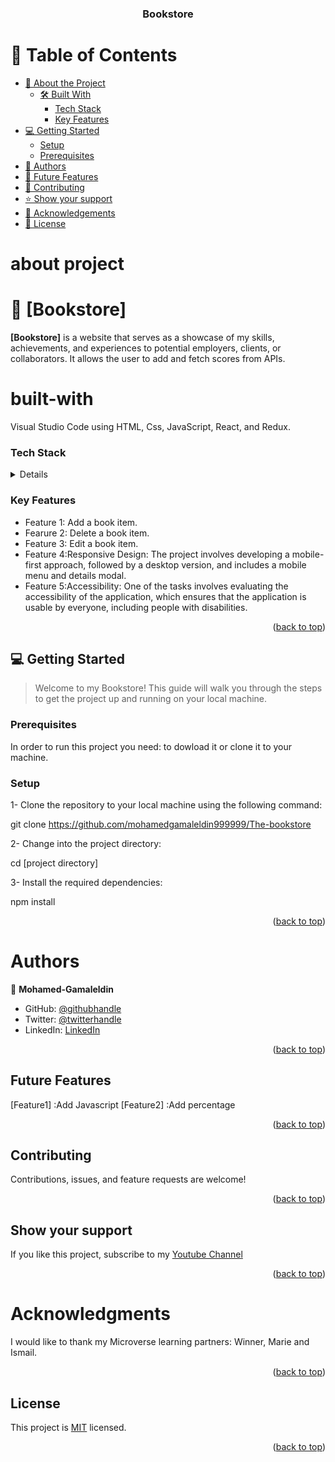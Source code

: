 <a name="readme-top"></a>

<div align="center">

  <h3><b>Bookstore</b></h3>

</div>


# 📗 Table of Contents

- [📖 About the Project](#about-project)
  - [🛠 Built With](#built-with)
    - [Tech Stack](#tech-stack)
    - [Key Features](#key-features)
- [💻 Getting Started](#getting-started)
  - [Setup](#setup)
  - [Prerequisites](#prerequisites)
- [👥 Authors](#authors)
- [🔭 Future Features](#future-features)
- [🤝 Contributing](#contributing)
- [⭐️ Show your support](#show-your-support)
- [🙏 Acknowledgements](#Acknowledgments)
- [📝 License](#license)

# about project
# 📖 [Bookstore] <a name="Bookstore"></a>



**[Bookstore]** is a website that serves as a showcase of my skills, achievements, and experiences to potential employers, clients, or collaborators. It allows the user to add and fetch scores from APIs.

# built-with
 <a name="built-with"></a>
Visual Studio Code using HTML, Css, JavaScript, React, and Redux.

### Tech Stack
 <a name="tech-stack"></a>

<details>
  <ul>
    <li><a href="https://html.com/">HTML</a></li>
    <li><a href="https://css.com/">CSS</a></li>
    <li><a href="https://www.javascript.com/">JavaScript</a></li>
    <li><a href="https://react.dev/">React</a></li>
  </ul>
</details>


### Key Features
 <a name="key-features"></a>
- Feature 1: Add a book item.
- Fearure 2: Delete a book item.
- Feature 3: Edit a book item.
- Feature 4:Responsive Design: The project involves developing a mobile-first approach, followed by a desktop version, and includes a mobile menu and details modal.
- Feature 5:Accessibility: One of the tasks involves evaluating the accessibility of the application, which ensures that the application is usable by everyone, including people with disabilities.
<p align="right">(<a href="#readme-top">back to top</a>)</p>

## 💻 Getting Started
 <a name="getting-started"></a>

> Welcome to my Bookstore! This guide will walk you through the steps to get the project up and running on your local machine.

### Prerequisites
In order to run this project you need: to dowload it or clone it to your machine.

### Setup


1- Clone the repository to your local machine using the following command:

git clone https://github.com/mohamedgamaleldin999999/The-bookstore

2- Change into the project directory:

cd [project directory]

3- Install the required dependencies:

npm install

<p align="right">(<a href="#readme-top">back to top</a>)</p>


#  Authors
 <a name="authors"></a>


👤 **Mohamed-Gamaleldin**

- GitHub: [@githubhandle](https://github.com/mohamedgamaleldin999999)
- Twitter: [@twitterhandle](https://twitter.com/Mohamme43086002)
- LinkedIn: [LinkedIn](https://www.linkedin.com/in/mohammed-jamal-949366221/)

<p align="right">(<a href="#readme-top">back to top</a>)</p>

##  Future Features
 <a name="future-features"></a>
[Feature1] :Add Javascript
[Feature2] :Add percentage
<p align="right">(<a href="#readme-top">back to top</a>)</p>


##  Contributing 
<a name="contributing"></a>

Contributions, issues, and feature requests are welcome!

<p align="right">(<a href="#readme-top">back to top</a>)</p>


##  Show your support 
<a name="support"></a>

If you like this project, subscribe to my [Youtube Channel](https://www.youtube.com/channel/UCGFAz2PASu5cJT9aFYrI7fg)

<p align="right">(<a href="#readme-top">back to top</a>)</p>


# Acknowledgments
 <a name="Acknowledgments"></a>

I would like to thank my Microverse learning partners: Winner, Marie and Ismail.

<p align="right">(<a href="#readme-top">back to top</a>)</p>


##  License 
<a name="license"></a>

This project is [MIT](./LICENSE.txt) licensed.

<p align="right">(<a href="#readme-top">back to top</a>)</p>